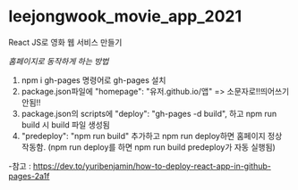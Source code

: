 # leejongwook_movie_app_2021

React JS로 영화 웹 서비스 만들기

_홈페이지로 동작하게 하는 방법_

1. npm i gh-pages 명령어로 gh-pages 설치
2. package.json파일에 "homepage": "유저.github.io/앱" => 소문자로!!띄어쓰기 안됨!!
3. package.json의 scripts에 "deploy": "gh-pages -d build", 하고 npm run build 시 build 파일 생성됨
4. "predeploy": "npm run build" 추가하고 npm run deploy하면 홈페이지 정상 작동함.
   (npm run deploy를 하면 npm run build predeploy가 자동 실행됨)

-참고 : https://dev.to/yuribenjamin/how-to-deploy-react-app-in-github-pages-2a1f
